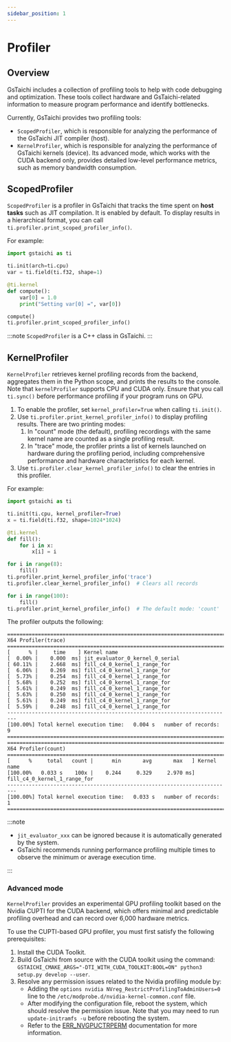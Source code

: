 ```yaml
---
sidebar_position: 1
---
```


# Profiler

## Overview

GsTaichi includes a collection of profiling tools to help with code debugging and optimization. These tools collect hardware and GsTaichi-related information to measure program performance and identify bottlenecks.

Currently, GsTaichi provides two profiling tools:

- `ScopedProfiler`, which is responsible for analyzing the performance of the GsTaichi JIT compiler (host).
- `KernelProfiler`, which is responsible for analyzing the performance of GsTaichi kernels (device). Its advanced mode, which works with the CUDA backend only, provides detailed low-level performance metrics, such as memory bandwidth consumption.

## ScopedProfiler

`ScopedProfiler` is a profiler in GsTaichi that tracks the time spent on **host tasks** such as JIT compilation. It is enabled by default. To display results in a hierarchical format, you can call `ti.profiler.print_scoped_profiler_info()`.

For example:

```python {12}
import gstaichi as ti

ti.init(arch=ti.cpu)
var = ti.field(ti.f32, shape=1)

@ti.kernel
def compute():
    var[0] = 1.0
    print("Setting var[0] =", var[0])

compute()
ti.profiler.print_scoped_profiler_info()
```

:::note
`ScopedProfiler` is a C++ class in GsTaichi.
:::

## KernelProfiler

`KernelProfiler` retrieves kernel profiling records from the backend, aggregates them in the Python scope, and prints the results to the console. Note that `kernelProfiler` supports CPU and CUDA only. Ensure that you call `ti.sync()` before performance profiling if your program runs on GPU.

 1. To enable the profiler, set `kernel_profiler=True` when calling `ti.init()`.
 2. Use `ti.profiler.print_kernel_profiler_info()` to display profiling results. There are two printing modes:
     1. In "count" mode (the default), profiling recordings with the same kernel name are counted as a single profiling result.
     2. In "trace" mode, the profiler prints a list of kernels launched on hardware during the profiling period, including comprehensive performance and hardware characteristics for each kernel.
 3. Use `ti.profiler.clear_kernel_profiler_info()` to clear the entries in this profiler.

For example:

```python {3,13,14,18}
import gstaichi as ti

ti.init(ti.cpu, kernel_profiler=True)
x = ti.field(ti.f32, shape=1024*1024)

@ti.kernel
def fill():
    for i in x:
        x[i] = i

for i in range(8):
    fill()
ti.profiler.print_kernel_profiler_info('trace')
ti.profiler.clear_kernel_profiler_info()  # Clears all records

for i in range(100):
    fill()
ti.profiler.print_kernel_profiler_info()  # The default mode: 'count'
```

The profiler outputs the following:

```
=========================================================================
X64 Profiler(trace)
=========================================================================
[      % |     time    ] Kernel name
[  0.00% |    0.000  ms] jit_evaluator_0_kernel_0_serial
[ 60.11% |    2.668  ms] fill_c4_0_kernel_1_range_for
[  6.06% |    0.269  ms] fill_c4_0_kernel_1_range_for
[  5.73% |    0.254  ms] fill_c4_0_kernel_1_range_for
[  5.68% |    0.252  ms] fill_c4_0_kernel_1_range_for
[  5.61% |    0.249  ms] fill_c4_0_kernel_1_range_for
[  5.63% |    0.250  ms] fill_c4_0_kernel_1_range_for
[  5.61% |    0.249  ms] fill_c4_0_kernel_1_range_for
[  5.59% |    0.248  ms] fill_c4_0_kernel_1_range_for
-------------------------------------------------------------------------
[100.00%] Total kernel execution time:   0.004 s   number of records:  9
=========================================================================
=========================================================================
X64 Profiler(count)
=========================================================================
[      %     total   count |      min       avg       max   ] Kernel name
[100.00%   0.033 s    100x |    0.244     0.329     2.970 ms] fill_c4_0_kernel_1_range_for
-------------------------------------------------------------------------
[100.00%] Total kernel execution time:   0.033 s   number of records:  1
=========================================================================
```

:::note

- `jit_evaluator_xxx` can be ignored because it is automatically generated by the system.
- GsTaichi recommends running performance profiling multiple times to observe the minimum or average execution time.

:::

### Advanced mode

`KernelProfiler` provides an experimental GPU profiling toolkit based on the Nvidia CUPTI for the CUDA backend, which offers minimal and predictable profiling overhead and can record over 6,000 hardware metrics.

To use the CUPTI-based GPU profiler, you must first satisfy the following prerequisites:

1. Install the CUDA Toolkit.
2. Build GsTaichi from source with the CUDA toolkit using the command: `GSTAICHI_CMAKE_ARGS="-DTI_WITH_CUDA_TOOLKIT:BOOL=ON" python3 setup.py develop --user`.
3. Resolve any permission issues related to the Nvidia profiling module by:
    - Adding the `options nvidia NVreg_RestrictProfilingToAdminUsers=0` line to the `/etc/modprobe.d/nvidia-kernel-common.conf` file.
    - After modifying the configuration file, reboot the system, which should resolve the permission issue. Note that you may need to run `update-initramfs -u` before rebooting the system.
    - Refer to the [ERR_NVGPUCTRPERM](https://developer.nvidia.com/ERR_NVGPUCTRPERM) documentation for more information.
